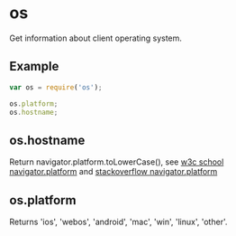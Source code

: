 os
=============

Get information about client operating system.

## Example

```javascript
var os = require('os');

os.platform;
os.hostname;
```

## os.hostname

Return navigator.platform.toLowerCase(), see [w3c school navigator.platform](http://www.w3schools.com/jsref/prop_nav_platform.asp) and [stackoverflow navigator.platform](http://stackoverflow.com/questions/19877924/what-is-the-list-of-possible-values-for-navigator-platform-as-of-today)

## os.platform

Returns 'ios', 'webos', 'android', 'mac', 'win', 'linux', 'other'.
